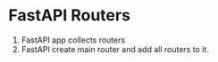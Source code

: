 # FastAPI Routers

1. FastAPI app collects routers 
2. FastAPI create main router and add all routers to it.  